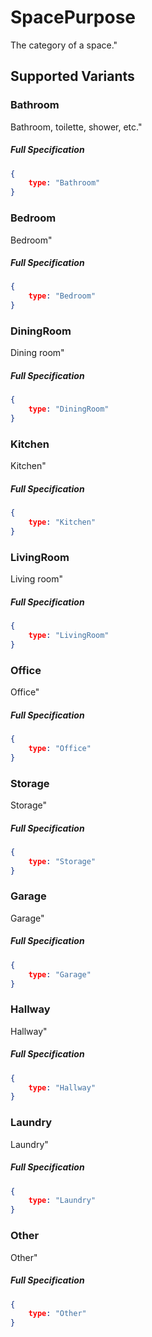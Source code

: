 # SpacePurpose

 The category of a space."


 ## Supported Variants

###  Bathroom

 Bathroom, toilette, shower, etc."



##### Full Specification
```json
{
	type: "Bathroom"
}
```


###  Bedroom

 Bedroom"



##### Full Specification
```json
{
	type: "Bedroom"
}
```


###  DiningRoom

 Dining room"



##### Full Specification
```json
{
	type: "DiningRoom"
}
```


###  Kitchen

 Kitchen"



##### Full Specification
```json
{
	type: "Kitchen"
}
```


###  LivingRoom

 Living room"



##### Full Specification
```json
{
	type: "LivingRoom"
}
```


###  Office

 Office"



##### Full Specification
```json
{
	type: "Office"
}
```


###  Storage

 Storage"



##### Full Specification
```json
{
	type: "Storage"
}
```


###  Garage

 Garage"



##### Full Specification
```json
{
	type: "Garage"
}
```


###  Hallway

 Hallway"



##### Full Specification
```json
{
	type: "Hallway"
}
```


###  Laundry

 Laundry"



##### Full Specification
```json
{
	type: "Laundry"
}
```


###  Other

 Other"



##### Full Specification
```json
{
	type: "Other"
}
```


